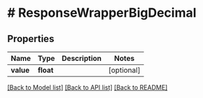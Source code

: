 # # ResponseWrapperBigDecimal

## Properties

Name | Type | Description | Notes
------------ | ------------- | ------------- | -------------
**value** | **float** |  | [optional]

[[Back to Model list]](../../README.md#models) [[Back to API list]](../../README.md#endpoints) [[Back to README]](../../README.md)

